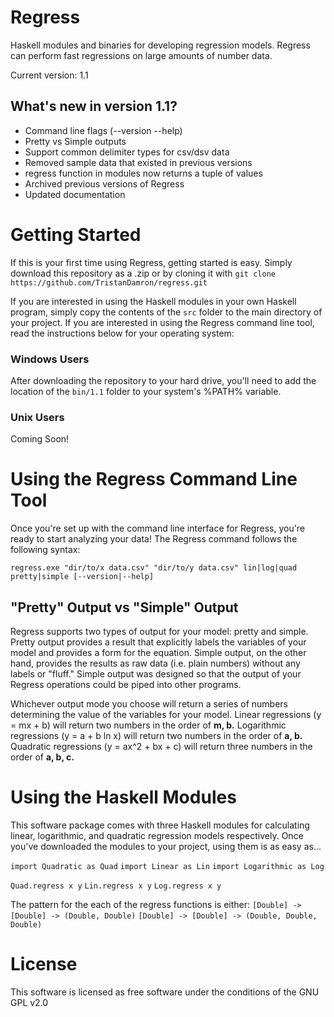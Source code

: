 # Regress
Haskell modules and binaries for developing regression models. Regress can perform fast regressions on large amounts of number data.

Current version: 1.1

## What's new in version 1.1?
* Command line flags (--version --help)
* Pretty vs Simple outputs
* Support common delimiter types for csv/dsv data
* Removed sample data that existed in previous versions
* regress function in modules now returns a tuple of values
* Archived previous versions of Regress
* Updated documentation

# Getting Started
If this is your first time using Regress, getting started is easy. Simply download this repository as a .zip or by cloning it with `git clone https://github.com/TristanDamron/regress.git`

If you are interested in using the Haskell modules in your own Haskell program, simply copy the contents of the `src` folder to the main directory of your project. If you are interested in using the Regress command line tool, read the instructions below for your operating system:

### Windows Users 
After downloading the repository to your hard drive, you'll need to add the location of the `bin/1.1` folder to your system's %PATH% variable. 

### Unix Users
Coming Soon!

# Using the Regress Command Line Tool
Once you're set up with the command line interface for Regress, you're ready to start analyzing your data! The Regress command follows the following syntax:

`regress.exe "dir/to/x data.csv" "dir/to/y data.csv" lin|log|quad pretty|simple [--version|--help]`

## "Pretty" Output vs "Simple" Output
Regress supports two types of output for your model: pretty and simple. Pretty output provides a result that explicitly labels the variables of your model and provides a form for the equation. Simple output, on the other hand, provides the results as raw data (i.e. plain numbers) without any labels or "fluff." Simple output was designed so that the output of your Regress operations could be piped into other programs.

Whichever output mode you choose will return a series of numbers determining the value of the variables for your model. Linear regressions (y = mx + b) will return two numbers in the order of **m, b.** Logarithmic regressions (y = a + b ln x) will return two numbers in the order of **a, b.** Quadratic regressions (y = ax^2 + bx + c) will return three numbers in the order of **a, b, c.**

# Using the Haskell Modules
This software package comes with three Haskell modules for calculating linear, logarithmic, and quadratic regression models respectively. Once you've downloaded the modules to your project, using them is as easy as...

`import Quadratic as Quad`
`import Linear as Lin`
`import Logarithmic as Log`

`Quad.regress x y`
`Lin.regress x y`
`Log.regress x y`

The pattern for the each of the regress functions is either:
`[Double] -> [Double] -> (Double, Double)`
`[Double] -> [Double] -> (Double, Double, Double)`

# License
This software is licensed as free software under the conditions of the GNU GPL v2.0